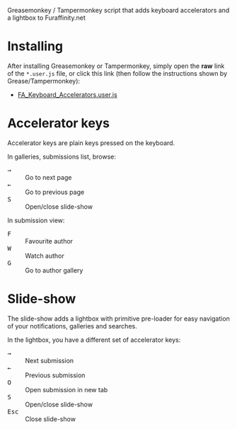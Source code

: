 Greasemonkey / Tampermonkey script that adds keyboard accelerators and a
lightbox to Furaffinity.net

# Installing

After installing Greasemonkey or Tampermonkey, simply open the **raw** link of the
`*.user.js` file, or click this link (then follow the instructions shown by Grease/Tampermonkey):

* [FA_Keyboard_Accelerators.user.js](https://github.com/Komeny/FA-Accelerator.user.js/raw/master/FA_Keyboard_Accelerators.user.js)

# Accelerator keys

Accelerator keys are plain keys pressed on the keyboard.

In galleries, submissions list, browse:
<dl>
	<dt><kbd>→</kbd></dt>
	<dd>Go to next page</dd>
	<dt><kbd>←</kbd></dt>
	<dd>Go to previous page</dd>
	<dt><kbd>S</kbd></dt>
	<dd>Open/close slide-show</dd>
</dl>

In submission view:
<dl>
	<dt><kbd>F</kbd></dt>
	<dd>Favourite author</dd>
	<dt><kbd>W</kbd></dt>
	<dd>Watch author</dd>
	<dt><kbd>G</kbd></dt>
	<dd>Go to author gallery</dd>
</dl>

# Slide-show

The slide-show adds a lightbox with primitive pre-loader for easy navigation
of your notifications, galleries and searches.

In the lightbox, you have a different set of accelerator keys:
<dl>
	<dt><kbd>→</kbd></dt>
	<dd>Next submission</dd>
	<dt><kbd>←</kbd></dt>
	<dd>Previous submission</dd>
	<dt><kbd>O</kbd></dt>
	<dd>Open submission in new tab</dd>
	<dt><kbd>S</kbd></dt>
	<dd>Open/close slide-show</dd>
	<dt><kbd>Esc</kbd></dt>
	<dd>Close slide-show</dd>
</dl>
